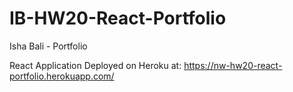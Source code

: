 # IB-HW20-React-Portfolio

Isha Bali - Portfolio

React Application Deployed on Heroku at: https://nw-hw20-react-portfolio.herokuapp.com/

